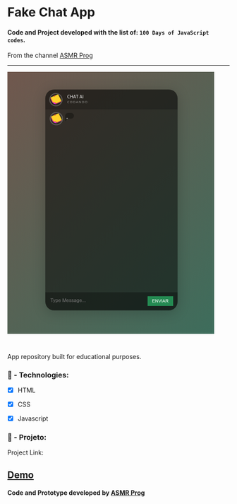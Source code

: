 
# Fake Chat App

####  Code and Project developed with the list of: `100 Days of JavaScript codes`.
From the channel [ASMR Prog](https://www.youtube.com/@AsmrProg/playlists)

---

![Chat Image](img/tela.png)

#

App repository built for educational purposes.

### 🚀 - Technologies:

- [x] HTML
- [x] CSS
- [x] Javascript


### 📐 - Projeto:
Project Link:

[Demo](https://fake-chat-app-zeta.vercel.app/)
---

#### Code and Prototype developed by [ASMR Prog](https://github.com/AsmrProg-YT)